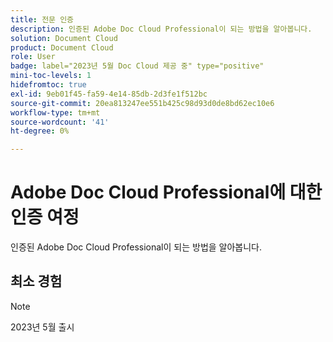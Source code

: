 ```yaml
---
title: 전문 인증
description: 인증된 Adobe Doc Cloud Professional이 되는 방법을 알아봅니다.
solution: Document Cloud
product: Document Cloud
role: User
badge: label="2023년 5월 Doc Cloud 제공 중" type="positive"
mini-toc-levels: 1
hidefromtoc: true
exl-id: 9eb01f45-fa59-4e14-85db-2d3fe1f512bc
source-git-commit: 20ea813247ee551b425c98d93d0de8bd62ec10e6
workflow-type: tm+mt
source-wordcount: '41'
ht-degree: 0%

---
```


# Adobe Doc Cloud Professional에 대한 인증 여정

인증된 Adobe Doc Cloud Professional이 되는 방법을 알아봅니다.

## 최소 경험

>[!NOTE]
>
>2023년 5월 출시

